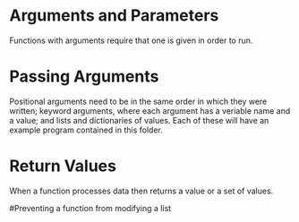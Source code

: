 # Arguments and Parameters
Functions with arguments require that one is given in order to run. 

# Passing Arguments
Positional arguments need to be in the same order in which they were written; keyword arguments, where each argument has a veriable name and a value; and lists and dictionaries
of values. Each of these will have an example program contained in this folder. 

# Return Values
When a function processes data then returns a value or a set of values. 

#Preventing a function from modifying a list
